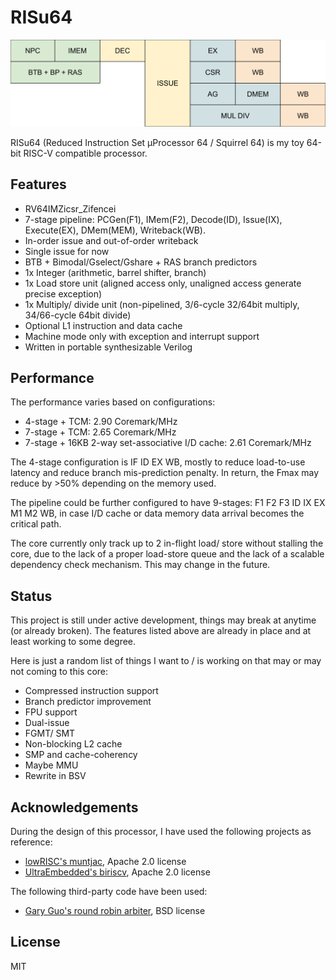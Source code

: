 # RISu64

![pipeline_diagram](doc/pipeline.svg)

RISu64 (Reduced Instruction Set μProcessor 64 / Squirrel 64) is my toy 64-bit RISC-V compatible processor.

## Features

- RV64IMZicsr_Zifencei
- 7-stage pipeline: PCGen(F1), IMem(F2), Decode(ID), Issue(IX), Execute(EX), DMem(MEM), Writeback(WB).
- In-order issue and out-of-order writeback
- Single issue for now
- BTB + Bimodal/Gselect/Gshare + RAS branch predictors
- 1x Integer (arithmetic, barrel shifter, branch)
- 1x Load store unit (aligned access only, unaligned access generate precise exception)
- 1x Multiply/ divide unit (non-pipelined, 3/6-cycle 32/64bit multiply, 34/66-cycle 64bit divide)
- Optional L1 instruction and data cache
- Machine mode only with exception and interrupt support
- Written in portable synthesizable Verilog

## Performance

The performance varies based on configurations:

- 4-stage + TCM: 2.90 Coremark/MHz
- 7-stage + TCM: 2.65 Coremark/MHz
- 7-stage + 16KB 2-way set-associative I/D cache: 2.61 Coremark/MHz

The 4-stage configuration is IF ID EX WB, mostly to reduce load-to-use latency and reduce branch mis-prediction penalty. In return, the Fmax may reduce by >50% depending on the memory used.

The pipeline could be further configured to have 9-stages: F1 F2 F3 ID IX EX M1 M2 WB, in case I/D cache or data memory data arrival becomes the critical path.

The core currently only track up to 2 in-flight load/ store without stalling the core, due to the lack of a proper load-store queue and the lack of a scalable dependency check mechanism. This may change in the future.

## Status

This project is still under active development, things may break at anytime (or already broken). The features listed above are already in place and at least working to some degree.

Here is just a random list of things I want to / is working on that may or may not coming to this core:

- Compressed instruction support
- Branch predictor improvement
- FPU support
- Dual-issue
- FGMT/ SMT
- Non-blocking L2 cache
- SMP and cache-coherency
- Maybe MMU
- Rewrite in BSV

## Acknowledgements

During the design of this processor, I have used the following projects as reference:

- [lowRISC's muntjac](https://github.com/lowRISC/muntjac), Apache 2.0 license
- [UltraEmbedded's biriscv](https://github.com/ultraembedded/biriscv), Apache 2.0 license

The following third-party code have been used:

- [Gary Guo's round robin arbiter](https://garyguo.net/), BSD license

## License

MIT
